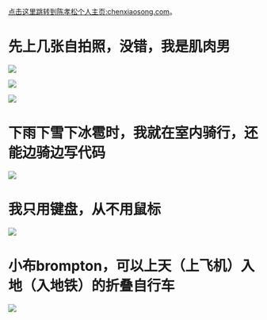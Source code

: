 [点击这里跳转到陈孝松个人主页:chenxiaosong.com](http://chenxiaosong.com/)。

# 先上几张自拍照，没错，我是肌肉男

![](http://chenxiaosong.com/pictures/self-introduction/banshen.jpg)

![](http://chenxiaosong.com/pictures/self-introduction/bicycle_cemian.jpg)

![](http://chenxiaosong.com/pictures/self-introduction/bicycle_zhengmian.jpg)

# 下雨下雪下冰雹时，我就在室内骑行，还能边骑边写代码

![](http://chenxiaosong.com/pictures/self-introduction/qixingtai.jpg)

# 我只用键盘，从不用鼠标

![](http://chenxiaosong.com/pictures/self-introduction/hhkb.jpg)

# 小布brompton，可以上天（上飞机）入地（入地铁）的折叠自行车

![](http://chenxiaosong.com/pictures/self-introduction/brompton.jpg)
